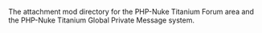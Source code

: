 The attachment mod directory for the PHP-Nuke Titanium Forum area and the PHP-Nuke Titanium Global Private Message system.
